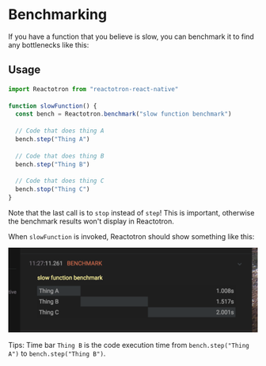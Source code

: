 # Benchmarking

If you have a function that you believe is slow, you can benchmark it to find any bottlenecks like this:

## Usage

```js
import Reactotron from "reactotron-react-native"

function slowFunction() {
  const bench = Reactotron.benchmark("slow function benchmark")

  // Code that does thing A
  bench.step("Thing A")

  // Code that does thing B
  bench.step("Thing B")

  // Code that does thing C
  bench.stop("Thing C")
}
```

Note that the last call is to `stop` instead of `step`! This is important, otherwise the benchmark results won't display in Reactotron.

When `slowFunction` is invoked, Reactotron should show something like this:

![Benchmarking Output](./images/benchmarking/benchmark-output.png)

Tips: Time bar `Thing B` is the code execution time from `bench.step("Thing A")` to `bench.step("Thing B")`.
